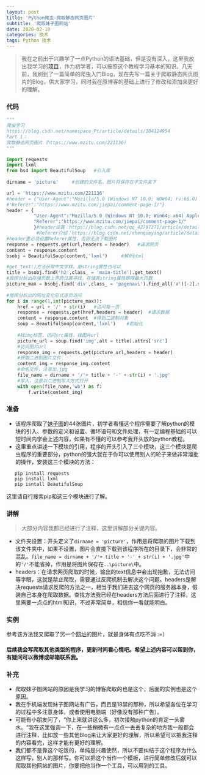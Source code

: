 ```yaml
---
layout: post
title: 'Python爬虫-爬取静态网页图片'
subtitle: '爬取妹子图网站'
date: 2020-02-10
categories: 技术
tags: Python 技术
---
```


>我在之前出于兴趣学了一点Python的语法基础，但是没有深入，这里我放出我学习的[项目](https://github.com/jackfrued/Python-100-Days)，作为初学者，可以按照这个教程学习基本的知识。几天前，我刷到了一篇简单的爬虫入门Blog，现在先写一篇关于爬取静态网页图片的Blog，供大家学习，同时我在原博客的基础上进行了修改和添加来更好的理解。

### 代码

```python
"""
爬虫学习
https://blog.csdn.net/namespace_Pt/article/details/104124954
Part 1：
爬取静态网页图片（https://www.mzitu.com/221136）
"""

import requests
import lxml
from bs4 import BeautifulSoup	#引入库
	
dirname = 'picture'		#创建的文件名，图片将保存在子文件夹下

url = 'https://www.mzitu.com/221136'
#header = {"User-Agent":"Mozilla/5.0 (Windows NT 10.0; WOW64; rv:66.0) 			Gecko/20100101 Firefox/66.0",
#"Referer":"https://www.mzitu.com/jiepai/comment-page-1/"}
header = {
          "User-Agent":"Mozilla/5.0 (Windows NT 10.0; Win64; x64) AppleWebKit/537.36 (KHTML, like Gecko) Chrome/80.0.3987.78 Safari/537.36 Edg/80.0.361.45",
          "Referer":"https://www.mzitu.com/jiepai/comment-page-1/"
          }#header设置：https://blog.csdn.net/qq_42787271/article/details/81571229
           #Referer介绍：https://blog.csdn.net/shenqueying/article/details/79426884
#header里必须设置Referer属性，否则无法下载图片
response = requests.get(url,headers = header)	#请求网页
content = response.content
bsobj = BeautifulSoup(content,'lxml')     #解析html

#get_text()方法获取中文字样，用string属性也可以
title = bsobj.find('h2',class_ = 'main-title').get_text()
#按照分析出存储页数上界的位置寻找，存储其string属性即得最大页数
picture_max = bsobj.find('div',class_ = 'pagenavi').find_all('a')[-2].string
	
#按照分析出的网址变化形式逐页访问
for i in range(1,int(picture_max)):
	href = url + '/' + str(i)	#访问每一页
	response = requests.get(href,headers = header)	#请求数据
	content = response.content	#得到二进制对象
	soup = BeautifulSoup(content,'lxml')	#初始化
		
	#找img标签，访问src属性，找图片url
	picture_url = soup.find('img',alt = title).attrs['src']
	#访问图片url
	response_img = requests.get(picture_url,headers = header)
	#获取二进制图片文件
	content_img = response_img.content
	#命名文件，注意加.jpg
	file_name = dirname + '/'+ title + '-' + str(i) + '.jpg'
	#写入，注意以二进制写入方式打开
	with open(file_name,'wb') as f:
   	 	f.write(content_img)

```

### 准备
* 该程序爬取了[妹子图](https://www.mzitu.com/221136)的44张图片，初学者看懂这个程序需要了解python的模块的引入、参数的定义和设置、循环语句和文件处理，有一定编程基础的可以短时间内学会上述内容，如果有不懂的可以参考我开头放的python教程。
* 这里重点讲述一下模块的引用，程序的开头引入了三个模块，这三个模块是爬虫程序的重要部分，python的强大就在于你可以使用别人的轮子来做非常溜批的操作，安装这三个模块的方法：
```
   pip install requests
   pip install lxml
   pip isntall BeautifulSoup
```
这里请自行搜索pip和这三个模块进行了解。

### 讲解
> 大部分内容我都已经进行了注释，这里讲解部分关键内容。

* 文件夹设置：开头定义了```dirname = 'picture'```，作用是将爬取的图片下载到该文件夹中，如果不设置，图片会直接下载到该程序所在的目录下，会非常的混乱。```file_name = dirname + '/'+ title + '-' + str(i) + '.jpg'```中的```'/'```不能省掉，作用是将图片保存在```..\picture\```中。 
* headers：在请求网页爬取的时候，输出的text信息中会出现抱歉，无法访问等字眼，这就是禁止爬取，需要通过反爬机制去解决这个问题。headers是解决requests请求反爬的方法之一，相当于我们进去这个网页的服务器本身，假装自己本身在爬取数据。查找方法我已经在headers方法后面进行了注释，这里需要一点点的html知识，不过非常简单，相信你一看就能明白。

### 实例
参考该方法我又爬取了另一个[网址](https://www.mzitu.com/201981)的图片，就是身体有点吃不消 :=）

#### 后续我会写爬取其他类型的程序，更新时间看心情吧。希望上述内容可以帮到你，有疑问可以微博或邮箱联系我。

### 补充
* 爬取妹子图网站的原因是我学习的博客爬取的也是这个，后面的实例也是这个原因。
* 我在手机端发现妹子图网站有广告，而且是18禁的那种，所以希望各位在学习的过程中多注意身体，或者使用电脑端（好像没有那种广告）。
* 可能有小朋友问了，“你上来就讲这么多，初次接触python的肯定一头雾水。“我在这里强调一下，在一些稍微有一点点一丢丢复杂的地方我一般都会进行注释，比如放一些其他Blog来让大家更好的理解，所以希望可以把我注释的内容看完，这样才能有更好的理解。
* 我们都不是靠这个吃饭的，单纯是兴趣使然，所以不要纠结于这个程序为什么这样写，别人的那样写。你可以把这个当作一个模板，进行简单修改后就可以爬取其他网站的图片，你要把他当作一个工具，可以用到的工具。
